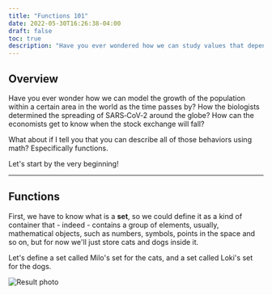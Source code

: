 ```yaml
---
title: "Functions 101"
date: 2022-05-30T16:26:38-04:00
draft: false
toc: true
description: "Have you ever wondered how we can study values that depends on other values? - Welcome"
---
```


## Overview

Have you ever wonder how we can model the growth of the population within a certain area in the world as the time passes by?
How the biologists determined the spreading of SARS‑CoV‑2 around the globe?
How can the economists get to know when the stock exchange will fall?

What about if I tell you that you can describe all of those behaviors using math? Especifically functions.

Let's start by the very beginning!

----

## Functions

First, we have to know what is a **set**, so we could define it as a kind of container that - indeed - contains a group of elements, usually, mathematical objects, such as numbers, symbols, points in the space and so on, but for now we'll just store cats and dogs inside it.

Let's define a set called Milo's set for the cats, and a set called Loki's set for the dogs.

![Result photo](/sets.png)
 